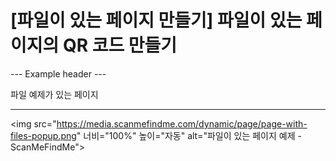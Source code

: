 <h1>[파일이 있는 페이지 만들기] 파일이 있는 페이지의 QR 코드 만들기</h1>

--- Example header ---

파일 예제가 있는 페이지

----------

<img src="https://media.scanmefindme.com/dynamic/page/page-with-files-popup.png" 너비="100%" 높이="자동"
    alt="파일이 있는 페이지 예제 - ScanMeFindMe">
